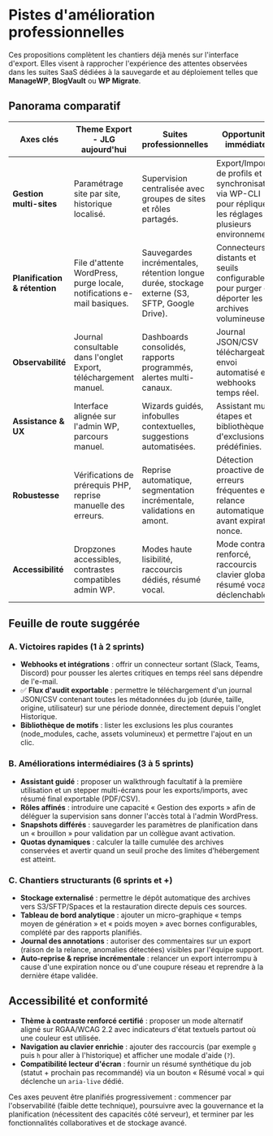 # Pistes d'amélioration professionnelles

Ces propositions complètent les chantiers déjà menés sur l'interface d'export. Elles visent à rapprocher l'expérience des attentes observées dans les suites SaaS dédiées à la sauvegarde et au déploiement telles que **ManageWP**, **BlogVault** ou **WP Migrate**.

## Panorama comparatif

| Axes clés | Theme Export - JLG aujourd'hui | Suites professionnelles | Opportunités immédiates |
| --- | --- | --- | --- |
| **Gestion multi-sites** | Paramétrage site par site, historique localisé. | Supervision centralisée avec groupes de sites et rôles partagés. | Export/Import de profils et synchronisation via WP-CLI pour répliquer les réglages sur plusieurs environnements. |
| **Planification & rétention** | File d'attente WordPress, purge locale, notifications e-mail basiques. | Sauvegardes incrémentales, rétention longue durée, stockage externe (S3, SFTP, Google Drive). | Connecteurs distants et seuils configurables pour purger ou déporter les archives volumineuses. |
| **Observabilité** | Journal consultable dans l'onglet Export, téléchargement manuel. | Dashboards consolidés, rapports programmés, alertes multi-canaux. | Journal JSON/CSV téléchargeable, envoi automatisé et webhooks temps réel. |
| **Assistance & UX** | Interface alignée sur l'admin WP, parcours manuel. | Wizards guidés, infobulles contextuelles, suggestions automatisées. | Assistant multi-étapes et bibliothèque d'exclusions prédéfinies. |
| **Robustesse** | Vérifications de prérequis PHP, reprise manuelle des erreurs. | Reprise automatique, segmentation incrémentale, validations en amont. | Détection proactive des erreurs fréquentes et relance automatique avant expiration nonce. |
| **Accessibilité** | Dropzones accessibles, contrastes compatibles admin WP. | Modes haute lisibilité, raccourcis dédiés, résumé vocal. | Mode contraste renforcé, raccourcis clavier globaux, résumé vocal déclenchable. |

## Feuille de route suggérée

### A. Victoires rapides (1 à 2 sprints)

- **Webhooks et intégrations** : offrir un connecteur sortant (Slack, Teams, Discord) pour pousser les alertes critiques en temps réel sans dépendre de l'e-mail.
- ✅ **Flux d'audit exportable** : permettre le téléchargement d'un journal JSON/CSV contenant toutes les métadonnées du job (durée, taille, origine, utilisateur) sur une période donnée, directement depuis l'onglet Historique.
- **Bibliothèque de motifs** : lister les exclusions les plus courantes (node_modules, cache, assets volumineux) et permettre l'ajout en un clic.

### B. Améliorations intermédiaires (3 à 5 sprints)

- **Assistant guidé** : proposer un walkthrough facultatif à la première utilisation et un stepper multi-écrans pour les exports/imports, avec résumé final exportable (PDF/CSV).
- **Rôles affinés** : introduire une capacité « Gestion des exports » afin de déléguer la supervision sans donner l'accès total à l'admin WordPress.
- **Snapshots différés** : sauvegarder les paramètres de planification dans un « brouillon » pour validation par un collègue avant activation.
- **Quotas dynamiques** : calculer la taille cumulée des archives conservées et avertir quand un seuil proche des limites d'hébergement est atteint.

### C. Chantiers structurants (6 sprints et +)

- **Stockage externalisé** : permettre le dépôt automatique des archives vers S3/SFTP/Spaces et la restauration directe depuis ces sources.
- **Tableau de bord analytique** : ajouter un micro-graphique « temps moyen de génération » et « poids moyen » avec bornes configurables, complété par des rapports planifiés.
- **Journal des annotations** : autoriser des commentaires sur un export (raison de la relance, anomalies détectées) visibles par l'équipe support.
- **Auto-reprise & reprise incrémentale** : relancer un export interrompu à cause d'une expiration nonce ou d'une coupure réseau et reprendre à la dernière étape validée.

## Accessibilité et conformité

- **Thème à contraste renforcé certifié** : proposer un mode alternatif aligné sur RGAA/WCAG 2.2 avec indicateurs d'état textuels partout où une couleur est utilisée.
- **Navigation au clavier enrichie** : ajouter des raccourcis (par exemple `g` puis `h` pour aller à l'historique) et afficher une modale d'aide (`?`).
- **Compatibilité lecteur d'écran** : fournir un résumé synthétique du job (statut + prochain pas recommandé) via un bouton « Résumé vocal » qui déclenche un `aria-live` dédié.

Ces axes peuvent être planifiés progressivement : commencer par l'observabilité (faible dette technique), poursuivre avec la gouvernance et la planification (nécessitent des capacités côté serveur), et terminer par les fonctionnalités collaboratives et de stockage avancé.
